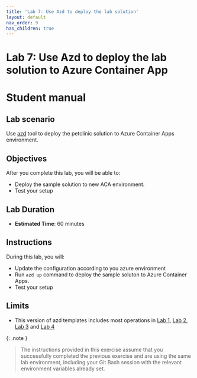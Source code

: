 ```yaml
---
title: 'Lab 7: Use Azd to deploy the lab solution'
layout: default
nav_order: 9
has_children: true
---
```


# Lab 7: Use Azd to deploy the lab solution to Azure Container App

# Student manual

## Lab scenario

Use [azd](https://learn.microsoft.com/en-us/azure/developer/azure-developer-cli/) tool to deploy the petclinic solution to Azure Container Apps environment.

## Objectives

After you complete this lab, you will be able to:

- Deploy the sample solution to new ACA environment.
- Test your setup

## Lab Duration

- **Estimated Time**: 60 minutes

## Instructions

During this lab, you will:

- Update the configuration according to you azure environment
- Run `azd up` command to deploy the sample soluton to Azure Container Apps.
- Test your setup

## Limits

- This version of azd templates includes most operations in [Lab 1](https://azure-samples.github.io/java-microservices-aca-lab/docs/01_lab_plan/01_openlab_plan_migrating_to_aca.html), [Lab 2](https://azure-samples.github.io/java-microservices-aca-lab/docs/02_lab_migrate/02_openlab_setup_aca.html), [Lab 3](https://azure-samples.github.io/java-microservices-aca-lab/docs/03_lab_monitor/03_openlab_monitoring_aca.html) and [Lab 4](https://azure-samples.github.io/java-microservices-aca-lab/docs/04_lab_secrets/04_openlab_secrets_aca.html)

{: .note }
> The instructions provided in this exercise assume that you successfully completed the previous exercise and are using the same lab environment, including your Git Bash session with the relevant environment variables already set.
